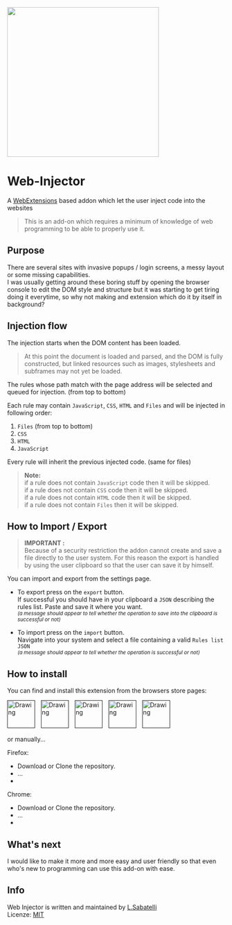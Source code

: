 <img src="http://www.spazioseme.com/wp-content/uploads/2016/08/work_in_progress-350x345.jpg" style="width: 350px; height: 345px;">

# Web-Injector
A [WebExtensions](https://developer.mozilla.org/en-US/Add-ons/WebExtensions) based addon which let the user inject code into the websites

> This is an add-on which requires a minimum of knowledge of web programming to be able to properly use it.

## Purpose

There are several sites with invasive popups / login screens, a messy layout or some missing capabilities.  
I was usually getting around these boring stuff by opening the browser console to edit the DOM style and structure but it was starting to get tiring doing it everytime, so why not making and extension which do it by itself in background?

## Injection flow

The injection starts when the DOM content has been loaded.  
>At this point the document is loaded and parsed, and the DOM is fully constructed, but linked resources such as images, stylesheets and subframes may not yet be loaded.

The rules whose path match with the page address will be selected and queued for injection. (from top to bottom) 

Each rule may contain `JavaScript`, `CSS`,  `HTML` and `Files` and will be injected in following order:  

 1. `Files` (from top to bottom) 
 2. `CSS` 
 3. `HTML`
 4. `JavaScript`

Every rule will inherit the previous injected code. (same for files)  


> **Note:**  
>if a rule does not contain `JavaScript` code then it will be skipped.  
if a rule does not contain `CSS` code then it will be skipped.   
if a rule does not contain `HTML` code then it will be skipped.  
if a rule does not contain `Files` then it will be skipped.




## How to Import / Export

>**IMPORTANT :**   
Because of a security restriction the addon cannot create and save a file directly to the user system. For this reason the export is handled by using the user clipboard so that the user can save it by himself.  

You can import and export from the settings page.  

- To export press on the `export` button.  
If successful you should have in your clipboard a `JSON` describing the rules list. Paste and save it where you want.  
*<small>(a message should appear to tell whether the operation to save into the clipboard is successful or not)</small>*  


 - To import press on the `import` button.  
 Navigate into your system and select a file containing a valid `Rules list JSON`  
*<small>(a message should appear to tell whether the operation is successful or not)</small>*  


## How to install

You can find and install this extension from the browsers store pages:

[<img title="Firefox" src="https://static.miniclipcdn.com/layout/icons/browsers/firefox_64x64.png" alt="Drawing" style="width: 64px; margin-right:10px"/>]()
[<img title="Chrome" src="https://static.miniclipcdn.com/layout/icons/browsers/chrome_64x64.png" alt="Drawing" style="width: 64px; margin-right:10px"/>]()
[<img title="Opera" src="https://static.miniclipcdn.com/layout/icons/browsers/opera_64x64.png" alt="Drawing" style="width: 64px; margin-right:10px"/>]()
[<img title="Edge" src="https://static.miniclipcdn.com/layout/icons/browsers/edge_64x64.png" alt="Drawing" style="width: 64px; margin-right:10px"/>]()
[<img title="Safari" src="https://static.miniclipcdn.com/layout/icons/browsers/safari_64x64.png" alt="Drawing" style="width: 64px; margin-right:10px"/>]()

or manually...

Firefox:

- Download or Clone the repository.
- ...
- 

Chrome:

- Download or Clone the repository.
- ...
- 

## What's next 

I would like to make it more and more easy and user friendly so that even who's new to programming can use this add-on with ease.

## Info

Web Injector is written and maintained by [L.Sabatelli](https://github.com/Lor-Saba)  
Licenze: [MIT](http://opensource.org/licenses/MIT)
